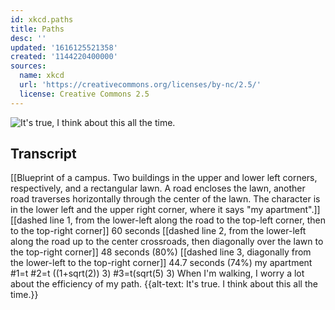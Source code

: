 ```yaml
---
id: xkcd.paths
title: Paths
desc: ''
updated: '1616125521358'
created: '1144220400000'
sources:
  name: xkcd
  url: 'https://creativecommons.org/licenses/by-nc/2.5/'
  license: Creative Commons 2.5
---
```

![It's true, I think about this all the time.](https://imgs.xkcd.com/comics/paths.jpg)

## Transcript
[[Blueprint of a campus. Two buildings in the upper and lower left corners, respectively, and a rectangular lawn. A road encloses the lawn, another road traverses horizontally through the center of the lawn. The character is in the lower left and the upper right corner, where it says "my apartment".]]
[[dashed line 1, from the lower-left along the road to the top-left corner, then to the top-right corner]] 60 seconds
[[dashed line 2, from the lower-left along the road up to the center crossroads, then diagonally over the lawn to the top-right corner]] 48 seconds (80%)
[[dashed line 3, diagonally from the lower-left to the top-right corner]] 44.7 seconds (74%)
my apartment
#1=t
#2=t ((1+sqrt(2))
3)
#3=t(sqrt(5)
3)
When I'm walking, I worry a lot about the efficiency of my path.
{{alt-text: It's true. I think about this all the time.}}

